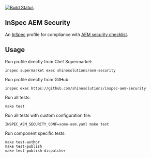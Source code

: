 [![Build Status](https://img.shields.io/travis/shinesolutions/inspec-aem-security.svg)](http://travis-ci.org/shinesolutions/inspec-aem-security)

InSpec AEM Security
-------------------

An [InSpec](https://www.inspec.io) profile for compliance with [AEM security checklist](https://helpx.adobe.com/experience-manager/6-2/sites/administering/using/security-checklist.html).

Usage
-----

Run profile directly from Chef Supermarket:

    inspec supermarket exec shinesolutions/aem-security

Run profile directly from GitHub:

    inspec exec https://github.com/shinesolutions/inspec-aem-security

Run all tests:

    make test

Run all tests with custom configuration file:

    INSPEC_AEM_SECURITY_CONF=some-aem.yaml make test

Run component specific tests:

    make test-author
    make test-publish
    make test-publish-dispatcher
